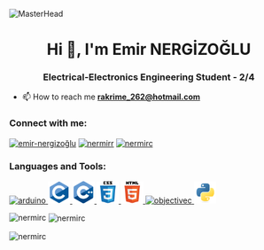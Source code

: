 ![MasterHead](https://turkmaarifansiklopedisi.org.tr/uploads/matter/original/ataturk-mustafa-kemal-1657085cb2599f.webp)
<h1 align="center">Hi 👋, I'm Emir NERGİZOĞLU</h1>
<h3 align="center">Electrical-Electronics Engineering Student - 2/4</h3>

- 📫 How to reach me **rakrime_262@hotmail.com**

<h3 align="left">Connect with me:</h3>
<p align="left">
<a href="[https://linkedin.com/in/emir%20nergizoğlu](https://www.linkedin.com/in/emir-nergizo%C4%9Flu/)" target="blank"><img align="center" src="https://raw.githubusercontent.com/rahuldkjain/github-profile-readme-generator/master/src/images/icons/Social/linked-in-alt.svg" alt="emir-nergizoğlu" height="30" width="40" /></a>
<a href="https://instagram.com/nermirr" target="blank"><img align="center" src="https://raw.githubusercontent.com/rahuldkjain/github-profile-readme-generator/master/src/images/icons/Social/instagram.svg" alt="nermirr" height="30" width="40" /></a>
<a href="https://www.leetcode.com/nermirc" target="blank"><img align="center" src="https://raw.githubusercontent.com/rahuldkjain/github-profile-readme-generator/master/src/images/icons/Social/leet-code.svg" alt="nermirc" height="30" width="40" /></a>
</p>

<h3 align="left">Languages and Tools:</h3>
<p align="left">
  <a href="https://www.arduino.cc/" target="_blank" rel="noreferrer"> <img src="https://cdn.worldvectorlogo.com/logos/arduino-1.svg" alt="arduino" width="40" height="40"/> </a>
  <a href="https://www.cprogramming.com/" target="_blank" rel="noreferrer"> <img src="https://raw.githubusercontent.com/devicons/devicon/master/icons/c/c-original.svg" alt="c" width="40" height="40"/> </a>
  <a href="https://www.w3schools.com/cpp/" target="_blank" rel="noreferrer"> <img src="https://raw.githubusercontent.com/devicons/devicon/master/icons/cplusplus/cplusplus-original.svg" alt="cplusplus" width="40" height="40"/> </a>
  <a href="https://www.w3schools.com/css/" target="_blank" rel="noreferrer"> <img src="https://raw.githubusercontent.com/devicons/devicon/master/icons/css3/css3-original-wordmark.svg" alt="css3" width="40" height="40"/> </a>
  <a href="https://www.w3.org/html/" target="_blank" rel="noreferrer"> <img src="https://raw.githubusercontent.com/devicons/devicon/master/icons/html5/html5-original-wordmark.svg" alt="html5" width="40" height="40"/> </a>
  <a href="https://developer.apple.com/library/archive/documentation/Cocoa/Conceptual/ProgrammingWithObjectiveC/Introduction/Introduction.html" target="_blank" rel="noreferrer"> <img src="https://www.vectorlogo.zone/logos/apple_objectivec/apple_objectivec-icon.svg" alt="objectivec" width="40" height="40"/> </a>
  <a href="https://www.python.org" target="_blank" rel="noreferrer"> <img src="https://raw.githubusercontent.com/devicons/devicon/master/icons/python/python-original.svg" alt="python" width="40" height="40"/> </a>
</p>

<p><img align="left" src="https://github-readme-stats.vercel.app/api/top-langs?username=nermirc&show_icons=true&theme=dark&locale=en&layout=compact" alt="nermirc" /></p>

<p>&nbsp;<img align="center" src="https://github-readme-stats.vercel.app/api?username=nermirc&show_icons=true&theme=dark&locale=en" alt="nermirc" /></p>

<p><img align="center" src="https://github-readme-streak-stats.herokuapp.com/?user=nermirc&theme=highcontrast" alt="nermirc" /></p>


